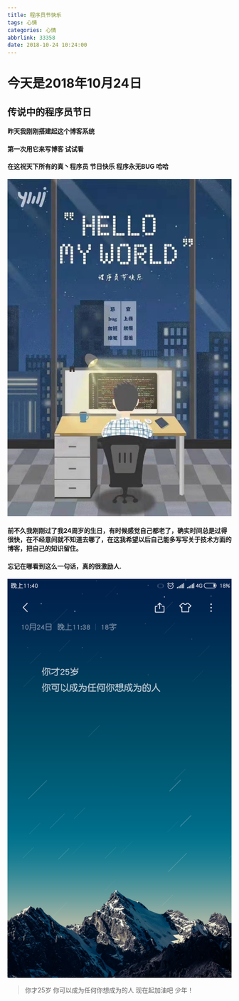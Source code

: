 ```yaml
---
title: 程序员节快乐
tags: 心情
categories: 心情
abbrlink: 33358
date: 2018-10-24 10:24:00
---
```

# 今天是2018年10月24日 
## 传说中的程序员节日 
#### 昨天我刚刚搭建起这个博客系统 
#### 第一次用它来写博客 试试看 
#### 在这祝天下所有的真丶程序员 节日快乐 程序永无BUG 哈哈 
![](https://raw.githubusercontent.com/yttrium2016/BlogImg/master/2018-10-24-01.jpg)

#### 前不久我刚刚过了我24周岁的生日，有时候感觉自己都老了，确实时间总是过得很快，在不经意间就不知道去哪了，在这我希望以后自己能多写写关于技术方面的博客，把自己的知识留住。
#### 忘记在哪看到这么一句话，真的很激励人.

![](https://raw.githubusercontent.com/yttrium2016/BlogImg/master/2018-10-24-02.png)
> 你才25岁 你可以成为任何你想成为的人 现在起加油吧 少年！